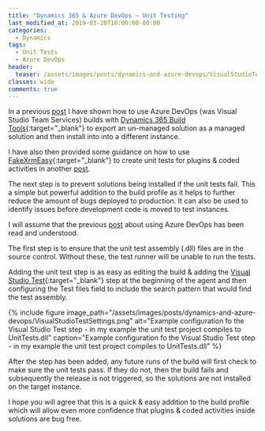 ```yaml
---
title: "Dynamics 365 & Azure DevOps – Unit Testing"
last_modified_at: 2019-03-28T18:00:00-00:00
categories:
  - Dynamics
tags:
  - Unit Tests
  - Azure DevOps
header:
  teaser: /assets/images/posts/dynamics-and-azure-devops/VisualStudioTestSettings.png
classes: wide
comments: true
---
```

In a previous [post](/dynamics/Dynamics-365-Visual-Studio-Team-Services-Build-And-Release-Automated-Solution-Deployment) I have shown how to use Azure DevOps (was Visual Studio Team Services) builds with [Dynamics 365 Build Tools](https://marketplace.visualstudio.com/items?itemName=WaelHamze.xrm-ci-framework-build-tasks){:target="_blank"} to export an un-managed solution as a managed solution and then install into into a different instance.

I have also then provided some guidance on how to use [FakeXrmEasy](https://dynamicsvalue.com/home){:target="_blank"} to create unit tests for plugins & coded activities in another [post](/dynamics/Dynamics-365-Unit-Testing-Plugins).

The next step is to prevent solutions being installed if the unit tests fail. This a simple but powerful addition to the build profile as it helps to further reduce the amount of bugs deployed to production. It can also be used to identify issues before development code is moved to test instances.

I will assume that the previous [post](/dynamics/Dynamics-365-Visual-Studio-Team-Services-Build-And-Release-Automated-Solution-Deployment) about using Azure DevOps has been read and understood.

The first step is to ensure that the unit test assembly (.dll) files are in the source control. Without these, the test runner will be unable to run the tests.

Adding the unit test step is as easy as editing the build & adding the [Visual Studio Test](https://docs.microsoft.com/en-us/azure/devops/pipelines/tasks/test/vstest?view=azure-devops){:target="_blank"} step at the beginning of the agent and then configuring the Test files field to include the search pattern that would find the test assembly.

{%
  include figure
  image_path="/assets/images/posts/dynamics-and-azure-devops/VisualStudioTestSettings.png"
  alt="Example configuration fo the Visual Studio Test step - in my example the unit test project compiles to UnitTests.dll"
  caption="Example configuration fo the Visual Studio Test step - in my example the unit test project compiles to UnitTests.dll"
%}

After the step has been added, any future runs of the build will first check to make sure the unit tests pass. If they do not, then the build fails and subsequently the release is not triggered, so the solutions are not installed on the target instance.

I hope you will agree that this is a quick & easy addition to the build profile which will allow even more confidence that plugins & coded activities inside solutions are bug free.
